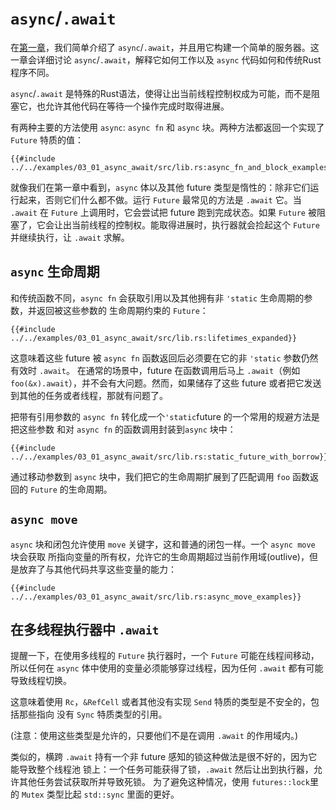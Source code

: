 # `async`/`.await`

在[第一章]，我们简单介绍了 `async`/`.await`，并且用它构建一个简单的服务器。这一章会详细讨论 `async`/`.await`，解释它如何工作以及 `async` 代码如何和传统Rust程序不同。

`async`/`.await` 是特殊的Rust语法，使得让出当前线程控制权成为可能，而不是阻塞它，也允许其他代码在等待一个操作完成时取得进展。

有两种主要的方法使用 `async`: `async fn` 和 `async` 块。两种方法都返回一个实现了 `Future` 特质的值：

```rust,edition2018,ignore
{{#include ../../examples/03_01_async_await/src/lib.rs:async_fn_and_block_examples}}
```

就像我们在第一章中看到，`async` 体以及其他 future 类型是惰性的：除非它们运行起来，否则它们什么都不做。运行 `Future` 最常见的方法是 `.await` 它。当 `.await` 在 `Future` 上调用时，它会尝试把 future 跑到完成状态。如果 `Future` 被阻塞了，它会让出当前线程的控制权。能取得进展时，执行器就会捡起这个 `Future` 并继续执行，让 `.await` 求解。

## `async` 生命周期

和传统函数不同，`async fn` 会获取引用以及其他拥有非 `'static` 生命周期的参数，并返回被这些参数的 生命周期约束的 `Future`：

```rust,edition2018,ignore
{{#include ../../examples/03_01_async_await/src/lib.rs:lifetimes_expanded}}
```

这意味着这些 future 被 `async fn` 函数返回后必须要在它的非 `'static` 参数仍然有效时 `.await`。 在通常的场景中，future 在函数调用后马上 `.await`（例如 `foo(&x).await`），并不会有大问题。然而，如果储存了这些 future 或者把它发送到其他的任务或者线程，那就有问题了。

把带有引用参数的 `async fn` 转化成一个`'static`future 的一个常用的规避方法是把这些参数 和对 `async fn` 的函数调用封装到`async` 块中：

```rust,edition2018,ignore
{{#include ../../examples/03_01_async_await/src/lib.rs:static_future_with_borrow}}
```

通过移动参数到 `async` 块中，我们把它的生命周期扩展到了匹配调用 `foo` 函数返回的 `Future` 的生命周期。

## `async move`

`async` 块和闭包允许使用 `move` 关键字，这和普通的闭包一样。一个 `async move` 块会获取 所指向变量的所有权，允许它的生命周期超过当前作用域(outlive)，但是放弃了与其他代码共享这些变量的能力：

```rust,edition2018,ignore
{{#include ../../examples/03_01_async_await/src/lib.rs:async_move_examples}}
```

## 在多线程执行器中 `.await`

提醒一下，在使用多线程的 `Future` 执行器时，一个 `Future` 可能在线程间移动，所以任何在 `async` 体中使用的变量必须能够穿过线程，因为任何 `.await` 都有可能导致线程切换。

这意味着使用 `Rc`，`&RefCell` 或者其他没有实现 `Send` 特质的类型是不安全的，包括那些指向 没有 `Sync` 特质类型的引用。

(注意：使用这些类型是允许的，只要他们不是在调用 `.await` 的作用域内。)

类似的，横跨 `.await` 持有一个非 future 感知的锁这种做法是很不好的，因为它能导致整个线程池 锁上：一个任务可能获得了锁，`.await` 然后让出到执行器，允许其他任务尝试获取所并导致死锁。 为了避免这种情况，使用 `futures::lock`里的 `Mutex` 类型比起 `std::sync` 里面的更好。


[第一章]: ../01_getting_started/04_async_await_primer.md